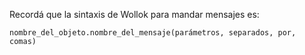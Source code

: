Recordá que la sintaxis de Wollok para mandar mensajes es:

```
nombre_del_objeto.nombre_del_mensaje(parámetros, separados, por, comas)
```